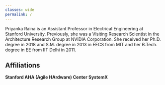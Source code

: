 ```yaml
---
classes: wide
permalink: /
---
```


Priyanka Raina is an Assistant Professor in Electrical Engineering at Stanford University. Previously, she was a Visiting Research Scientist in the Architecture Research Group at NVIDIA Corporation. She received her Ph.D. degree in 2018 and S.M. degree in 2013 in EECS from MIT and her B.Tech. degree in EE from IIT Delhi in 2011.

## Affiliations
**Stanford AHA (Agile HArdware) Center**
**SystemX**

